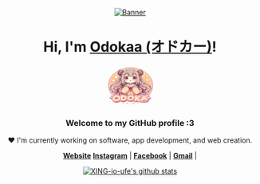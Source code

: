 <p align="center">
  <a href="https://www.odokaa.net">
    <img src="./milim.webp" alt="Banner" width="35%" height="auto">
  </a>
</p>

<h1 align="center">Hi, I'm <a href="https://www.odokaa.net">Odokaa (オドカー)</a>!</h1>
<p align="center">
  <a href="https://www.odokaa.net">
    <img src="./logo.png" width="100px" height="80px" alt="Odokaa">
  </a>
</p>
<h3 align="center">Welcome to my GitHub profile :3</h3>

<p align="center">❤ I'm currently working on software, app development, and web creation.</p>

<p align="center">
  <strong><a href="https://www.tsukinosutaa.com">Website</a></strong>
  <strong><a href="https://www.instagram.com/odokaa0403/">Instagram</a></strong> |
  <strong><a href="https://www.facebook.com/Odokaa0403/">Facebook</a></strong> |
  <strong><a href="mailto:xingdaiyamondo@gmail.com">Gmail</a></strong> |
</p>

<p align="center">
  <a href="https://github.com/XING-io-ufe"><img src="https://github-readme-stats.vercel.app/api?username=XING-io-ufe&hide_border=true&show_icons=true" alt="XING-io-ufe's github stats"></a>
</p>
